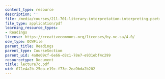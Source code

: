 ```yaml
---
content_type: resource
description: ''
file: /media/courses/21l-701-literary-interpretation-interpreting-poetry-fall-2003/071e4a2b25eae19cf73e2ea9bda2b202_lecture7c.pdf
file_type: application/pdf
learning_resource_types:
- Readings
license: https://creativecommons.org/licenses/by-nc-sa/4.0/
ocw_type: OCWFile
parent_title: Readings
parent_type: CourseSection
parent_uid: 4a8e09cf-6e66-d8c1-78e7-e931ebf4c299
resourcetype: Document
title: lecture7c.pdf
uid: 071e4a2b-25ea-e19c-f73e-2ea9bda2b202
---
```

